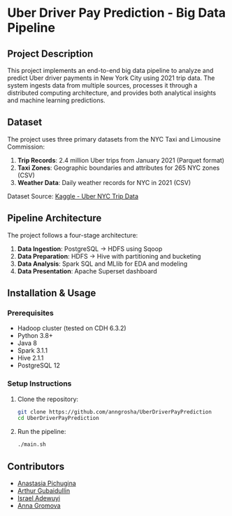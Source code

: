 # Uber Driver Pay Prediction - Big Data Pipeline

## Project Description
This project implements an end-to-end big data pipeline to analyze and predict Uber driver payments in New York City using 2021 trip data. The system ingests data from multiple sources, processes it through a distributed computing architecture, and provides both analytical insights and machine learning predictions.

## Dataset
The project uses three primary datasets from the NYC Taxi and Limousine Commission:
1. **Trip Records**: 2.4 million Uber trips from January 2021 (Parquet format)
2. **Taxi Zones**: Geographic boundaries and attributes for 265 NYC zones (CSV)
3. **Weather Data**: Daily weather records for NYC in 2021 (CSV)

Dataset Source: [Kaggle - Uber NYC Trip Data](https://www.kaggle.com/datasets/shuhengmo/uber-nyc-forhire-vehicles-trip-data-2021)

## Pipeline Architecture
The project follows a four-stage architecture:

1. **Data Ingestion**: PostgreSQL → HDFS using Sqoop
2. **Data Preparation**: HDFS → Hive with partitioning and bucketing
3. **Data Analysis**: Spark SQL and MLlib for EDA and modeling
4. **Data Presentation**: Apache Superset dashboard

## Installation & Usage

### Prerequisites
- Hadoop cluster (tested on CDH 6.3.2)
- Python 3.8+
- Java 8
- Spark 3.1.1
- Hive 2.1.1
- PostgreSQL 12

### Setup Instructions
1. Clone the repository:
   ```bash
   git clone https://github.com/anngrosha/UberDriverPayPrediction
   cd UberDriverPayPrediction
   ```
2. Run the pipeline:
   ```bash
   ./main.sh
   ```

## Contributors
- [Anastasia Pichugina](a.pichugina@innopolis.university) 
- [Arthur Gubaidullin](a.gubaidullin@innopolis.university)
- [Israel Adewuyi](i.adewuyi@innopolis.university)
- [Anna Gromova](an.gromova@innopolis.university)
